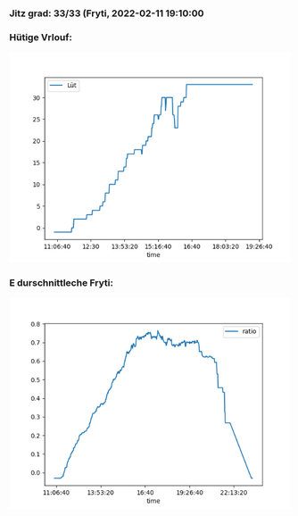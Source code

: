 ### Jitz grad: 33/33 (Fryti, 2022-02-11 19:10:00

### Hütige Vrlouf:
![Graph](Today.png)

### E durschnittleche Fryti:
![Graph](Fryti.png)